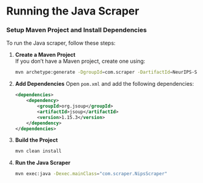 # Running the Java Scraper

### **Setup Maven Project and Install Dependencies**

To run the Java scraper, follow these steps:

1. **Create a Maven Project**  
   If you don’t have a Maven project, create one using:
   ```bash
   mvn archetype:generate -DgroupId=com.scraper -DartifactId=NeurIPS-Scraper -DarchetypeArtifactId=maven-archetype-quickstart -DinteractiveMode=false
   ```

2. **Add Dependencies**
   Open `pom.xml` and add the following dependencies:
   ```xml
   <dependencies>
       <dependency>
           <groupId>org.jsoup</groupId>
           <artifactId>jsoup</artifactId>
           <version>1.15.3</version>
       </dependency>
   </dependencies>
   ```

3. **Build the Project**  
   ```bash
   mvn clean install
   ```

4. **Run the Java Scraper**  
   ```bash
   mvn exec:java -Dexec.mainClass="com.scraper.NipsScraper"
   ```